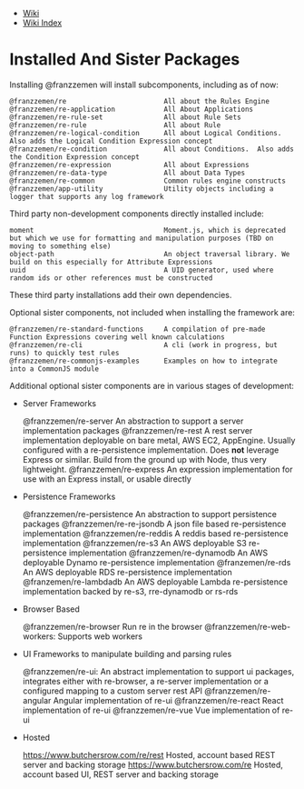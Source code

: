 - [Wiki](./ts-src/wiki.md)
- [Wiki Index](./WikiIndex.md)

# Installed And Sister Packages

Installing @franzzemen will install subcomponents, including as of now:

    @franzzemen/re                        All about the Rules Engine
    @franzzemen/re-application            All About Applications
    @franzzemen/re-rule-set               All about Rule Sets
    @franzzemen/re-rule                   All about Rule
    @franzzemen/re-logical-condition      All about Logical Conditions. Also adds the Logical Condition Expression concept
    @franzzemen/re-condition              All about Conditions.  Also adds the Condition Expression concept
    @franzzemen/re-expression             All about Expressions
    @franzzemen/re-data-type              All about Data Types
    @franzzemen/re-common                 Common rules engine constructs
    @franzzemen/app-utility               Utility objects including a logger that supports any log framework

Third party non-development components directly installed include:

    moment                                Moment.js, which is deprecated but which we use for formatting and manipulation purposes (TBD on moving to something else)
    object-path                           An object traversal library. We build on this especially for Attribute Expressions
    uuid                                  A UID generator, used where random ids or other references must be constructed

These third party installations add their own dependencies.

Optional sister components, not included when installing the framework are:

    @franzzemen/re-standard-functions     A compilation of pre-made Function Expressions covering well known calculations
    @franzzemen/re-cli                    A cli (work in progress, but runs) to quickly test rules
    @franzzemen/re-commonjs-examples      Examples on how to integrate into a CommonJS module

Additional optional sister components are in various stages of development:

- Server Frameworks


    @franzzemen/re-server                 An abstraction to support a server implementation packages
    @franzzemen/re-rest                   A rest server implementation deployable on bare metal, AWS EC2, AppEngine. Usually configured with a re-persistence implementation.  Does **not** leverage Express or similar. Build from the ground up with Node, thus very lightweight.
    @franzzemen/re-express                An expression implementation for use with an Express install, or usable directly

- Persistence Frameworks


    @franzzemen/re-persistence            An abstraction to support persistence packages
    @franzzemen/re-re-jsondb              A json file based re-persistence implementation
    @franzzemen/re-reddis                 A reddis based re-persistence implementation
    @franzzemen/re-s3                     An AWS deployable S3 re-persistence implementation
    @franzzemen/re-dynamodb               An AWS deployable Dynamo re-persistence implementation
    @franzemen/re-rds                     An AWS deployable RDS re-persistence implementation
    @franzemen/re-lambdadb                An AWS deployable Lambda re-persistence implementation backed by re-s3, rre-dynamodb or rs-rds

- Browser Based


    @franzzemen/re-browser                Run re in the browser
    @franzzemen/re-web-workers:           Supports web workers

- UI Frameworks to manipulate building and parsing rules


    @franzzemen/re-ui:                    An abstract implementation to support ui packages, integrates either with re-browser, a re-server implementation or a configured mapping to a custom server rest API
    @franzzemen/re-angular                Angular implementation of re-ui
    @franzzemen/re-react                  React implementation of re-ui
    @franzzemen/re-vue                    Vue implementation of re-ui

- Hosted


    https://www.butchersrow.com/re/rest   Hosted, account based REST server and backing storage
    https://www.butchersrow.com/re        Hosted, account based UI, REST server and backing storage
